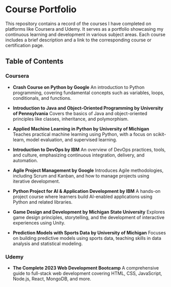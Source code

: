 # Course Portfolio

This repository contains a record of the courses I have completed on platforms like Coursera and Udemy. It serves as a portfolio showcasing my continuous learning and development in various subject areas. Each course includes a brief description and a link to the corresponding course or certification page.

## Table of Contents

### Coursera

* **Crash Course on Python by Google**
  An introduction to Python programming, covering fundamental concepts such as variables, loops, conditionals, and functions.

* **Introduction to Java and Object-Oriented Programming by University of Pennsylvania**
  Covers the basics of Java and object-oriented principles like classes, inheritance, and polymorphism.

* **Applied Machine Learning in Python by University of Michigan**
  Teaches practical machine learning using Python, with a focus on scikit-learn, model evaluation, and supervised learning.

* **Introduction to DevOps by IBM**
  An overview of DevOps practices, tools, and culture, emphasizing continuous integration, delivery, and automation.

* **Agile Project Management by Google**
  Introduces Agile methodologies, including Scrum and Kanban, and how to manage projects using iterative development.

* **Python Project for AI & Application Development by IBM**
  A hands-on project course where learners build AI-enabled applications using Python and related libraries.

* **Game Design and Development by Michigan State University**
  Explores game design principles, storytelling, and the development of interactive experiences using Unity.

* **Prediction Models with Sports Data by University of Michigan**
  Focuses on building predictive models using sports data, teaching skills in data analysis and statistical modeling.

### Udemy

* **The Complete 2023 Web Development Bootcamp**
  A comprehensive guide to full-stack web development covering HTML, CSS, JavaScript, Node.js, React, MongoDB, and more.
